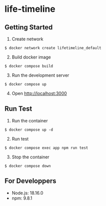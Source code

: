 # life-timeline
## Getting Started

1. Create network

```console
$ docker network create lifetimeline_default
```

2. Build docker image

```console
$ docker compose build
```

3. Run the development server

```consle
$ docker compose up
```

4. Open [http://localhost:3000](http://localhost:3000)

## Run Test

1. Run the container

```console
$ docker compose up -d
```

2. Run test

```console
$ docker compose exec app npm run test
```

3. Stop the container

```console
$ docker compose down
```

## For Developpers
- Node.js: 18.16.0
- npm: 9.8.1
